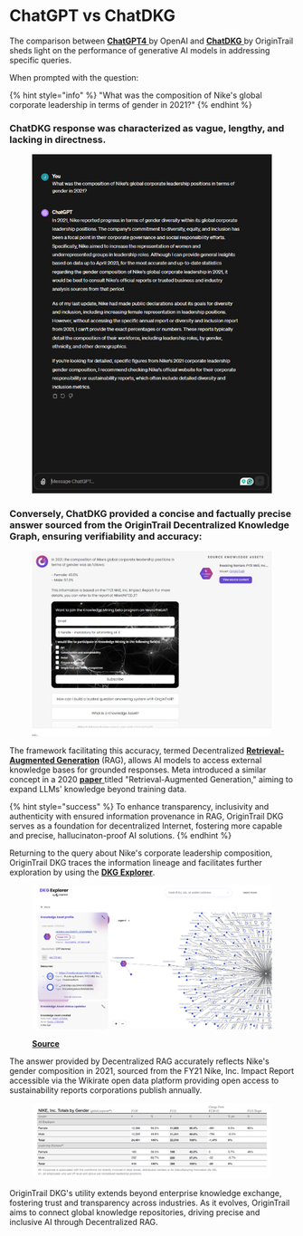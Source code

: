 # ChatGPT vs ChatDKG

The comparison between [**ChatGPT4** ](https://chat.openai.com/)by OpenAI and [**ChatDKG** ](https://world.origintrail.io/#chat)by OriginTrail sheds light on the performance of generative AI models in addressing specific queries.&#x20;

When prompted with the question:&#x20;

{% hint style="info" %}
"What was the composition of Nike's global corporate leadership in terms of gender in 2021?"
{% endhint %}

### ChatDKG response was characterized as vague, lengthy, and lacking in directness.&#x20;

<figure><img src="../../.gitbook/assets/image.png" alt=""><figcaption></figcaption></figure>

### Conversely, ChatDKG provided a concise and factually precise answer sourced from the OriginTrail Decentralized Knowledge Graph, ensuring verifiability and accuracy:

<figure><img src="../../.gitbook/assets/image (1).png" alt=""><figcaption></figcaption></figure>

The framework facilitating this accuracy, termed Decentralized [**Retrieval-Augmented Generation**](https://research.ibm.com/blog/retrieval-augmented-generation-RAG) (RAG), allows AI models to access external knowledge bases for grounded responses. Meta introduced a similar concept in a 2020 [**paper** ](https://arxiv.org/abs/2005.11401v4)titled "Retrieval-Augmented Generation," aiming to expand LLMs' knowledge beyond training data.&#x20;

{% hint style="success" %}
To enhance transparency, inclusivity and authenticity with ensured information provenance in RAG, OriginTrail DKG serves as a foundation for decentralized Internet, fostering more capable and precise, hallucinaton-proof AI solutions.
{% endhint %}

Returning to the query about Nike's corporate leadership composition, OriginTrail DKG traces the information lineage and facilitates further exploration by using the [**DKG Explorer**](https://dkg.origintrail.io/).

<figure><img src="../../.gitbook/assets/image (2).png" alt=""><figcaption><p><a href="https://dkg.origintrail.io/explore?ual=did:dkg:otp:2043/0x5cac41237127f94c2d21dae0b14bfefa99880630/4089989"><strong>Source</strong></a></p></figcaption></figure>

The answer provided by Decentralized RAG accurately reflects Nike's gender composition in 2021, sourced from the FY21 Nike, Inc. Impact Report accessible via the Wikirate open data platform providing open access to sustainability reports corporations publish annually.

<figure><img src="../../.gitbook/assets/image (3).png" alt=""><figcaption></figcaption></figure>

OriginTrail DKG's utility extends beyond enterprise knowledge exchange, fostering trust and transparency across industries. As it evolves, OriginTrail aims to connect global knowledge repositories, driving precise and inclusive AI through Decentralized RAG.
